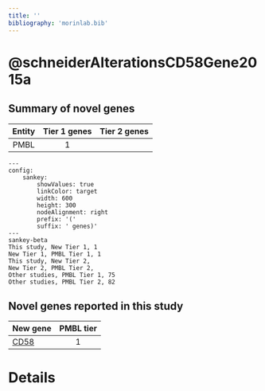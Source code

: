 ```yaml
---
title: ''
bibliography: 'morinlab.bib'
---
```


# @schneiderAlterationsCD58Gene2015a
## Summary of novel genes

|Entity| Tier 1 genes| Tier 2 genes|
|:-:|:-:|:-:|
|PMBL|1||
```mermaid
---
config:
    sankey:
        showValues: true
        linkColor: target
        width: 600
        height: 300
        nodeAlignment: right
        prefix: '('
        suffix: ' genes)'
---
sankey-beta
This study, New Tier 1, 1
New Tier 1, PMBL Tier 1, 1
This study, New Tier 2, 
New Tier 2, PMBL Tier 2, 
Other studies, PMBL Tier 1, 75
Other studies, PMBL Tier 2, 82
```


## Novel genes reported in this study

|New gene|PMBL tier|
|:-|:-:|
|[CD58](CD58)|1 |

# Details

